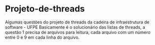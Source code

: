 # Projeto-de-threads
Algumas questões do projeto de threads da cadeira de infraestrutura de software - UFPE
Basicamente é o solucionário das listas de threads, a questão 1 precisa de arquivos para leitura, cada arquivo com um número entre 0 e 9 em cada linha do arquivo.
